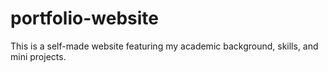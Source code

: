 # portfolio-website
This is a self-made website featuring my academic background, skills, and mini projects.
